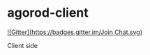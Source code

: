 agorod-client
=============
[![Gitter](https://badges.gitter.im/Join Chat.svg)](https://gitter.im/surgu/agorod-client?utm_source=badge&utm_medium=badge&utm_campaign=pr-badge)

Client side
